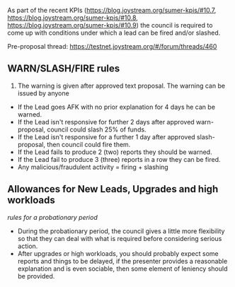 As part of the recent KPIs (https://blog.joystream.org/sumer-kpis/#10.7, https://blog.joystream.org/sumer-kpis/#10.8, https://blog.joystream.org/sumer-kpis/#10.9) the council is required to come up with conditions under which a lead can be fired and/or slashed.

Pre-proposal thread: https://testnet.joystream.org/#/forum/threads/460 

## WARN/SLASH/FIRE rules

1. The warning is given after approved text proposal. The warning can be issued by anyone

- If the Lead goes AFK with no prior explanation for 4 days he can be warned.
- If the Lead isn't responsive for further 2 days after approved warn-proposal, council could slash 25% of funds. 
- If the Lead isn't responsive for a further 1 day after approved slash-proposal, then council could fire them.
- If the Lead fails to produce 2 (two) reports they should be warned.
- If the Lead fail to produce 3 (three) reports in a row they can be fired.
- Any malicious/fraudulent activity = firing + slashing

## Allowances for New Leads, Upgrades and high workloads

*rules for a probationary period*

- During the probationary period, the council gives a little more flexibility so that they can deal with what is required before considering serious action.
- After upgrades or high workloads, you should probably expect some reports and things to be delayed, if the presenter provides a reasonable explanation and is even sociable, then some element of leniency should be provided.

